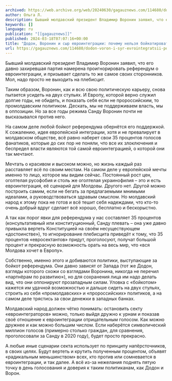 ```yaml
---
archived: https://web.archive.org/web/20240630/gagauznews.com/114680/dodon-voron-i-syr-evrointegratsii-pochemu-nelzya-bojkotirovat-referendum.html
author: Ольга Л.
description: Бывший молдавский президент Владимир Воронин заявил, что его давно захиревшая партия намерена проигнорировать референдум о евроинтеграции, и призывает сделать то же самое своих сторонников. Мол, надо просто не выходить на плебисцит. Таким образом, Воронин, как и всю свою политическую карьеру, снова пытается усидеть на двух стульях. И Европу, которой верно служил долгие годы, не обидеть, и показать себя если не пророссийским, то промолдавским политиком. Дескать, мы не поддерживаем власть, мы в оппозиции. Но за все годы режима Санду Воронин почти не высказывался против него. На самом деле любой бойкот референдума обернётся его поддержкой. К сожалению, идея европейской интеграции, хотя и […]
keywords: []
language: ru
publication: "[[gagauznews]]"
published: 2024-03-18T07:07:16+00:00
title: "Додон, Воронин и сыр евроинтеграции: почему нельзя бойкотировать референдум?"
url: https://gagauznews.com/114680/dodon-voron-i-syr-evrointegratsii-pochemu-nelzya-bojkotirovat-referendum.html
---
```


Бывший молдавский президент Владимир Воронин заявил, что его давно захиревшая партия намерена проигнорировать референдум о евроинтеграции, и призывает сделать то же самое своих сторонников. Мол, надо просто не выходить на плебисцит.

Таким образом, Воронин, как и всю свою политическую карьеру, снова пытается усидеть на двух стульях. И Европу, которой верно служил долгие годы, не обидеть, и показать себя если не пророссийским, то промолдавским политиком. Дескать, мы не поддерживаем власть, мы в оппозиции. Но за все годы режима Санду Воронин почти не высказывался против него.

На самом деле любой бойкот референдума обернётся его поддержкой. К сожалению, идея европейской интеграции, хотя и не превалирует в молдавском обществе, всё равно наберет свои 35 процентов голосов фанатиков, которые до сих пор не поняли, что все их злоключения и беспредел власти являются той самой евроинтеграцией, о которой они так мечтают.

Мечтать о красивом и высоком можно, но жизнь каждый раз расставляет всё по своим местам. На самом деле у европейской мечты именно то лицо, которое мы видим сейчас. Постоянный рост цен, оголтелая русофобия и столь же оголтелая украинофилия – это и есть евроинтеграция, её сценарий для Молдовы. Другого нет. Другой можно построить самим, если не бегать за предлагаемыми мнимыми идеалами, а руководствоваться здравым смыслом. Но молдавский народ к этому пока не готов и всё тешит себя надеждами, что кто-то очень добрый вдруг сделает всё хорошо, бесплатно и бескорыстно.

А так как порог явки для референдума у нас составляет 35 процентов (консультативный или конституционный, Санду плевать – она уже давно привыкла вертеть Конституцией на своём несуществующем «достоинстве»), то игнорирование плебисцита приведёт к тому, что 35 процентов «евросектантов» придут, проголосуют, получат большой процент и прекрасную возможность орать на весь мир, что «вся Молдова хочет в Европу».

Собственно, именно этого и добиваются политики, выступающие за бойкот референдума. Они давно зависят от Запада (тот же Додон, взгляды которого схожи со взглядами Воронина, никогда не перечил «партнёрам по развитию»), но для сохранения лица им надо делать вид, что они оппонируют прозападным силам. Уловка с «бойкотом» кажется им удачной возможностью и дальше сидеть на двух стульях, строить из себя «промолдавских» и «пророссийских» политиков, а на самом деле трястись за свои денежки в западных банках.

Молдавский народ должен чётко понимать: остановить секту «евроинтеграторов» можно, только выйдя дружно к урнам и показав своё отношение к евроинтеграции отрицательным голосом. Как можно дружнее и как можно большим числом. Если наберётся символический миллион голосов (примерно столько граждан, для сравнения, проголосовали за Санду в 2020 году), будет просто прекрасно.

А любые иные сценарии секта использует по принципу напёрсточников, в своих целях. Будут вертеть и крутить полученным процентом, объявят «радикальным меньшинством» всех, кто против или сомневается в евроинтеграции, и так далее. А всё из-за нежелания поднять пятую точку в день голосования и доверия к таким политиканам, как Додон и Ворон.